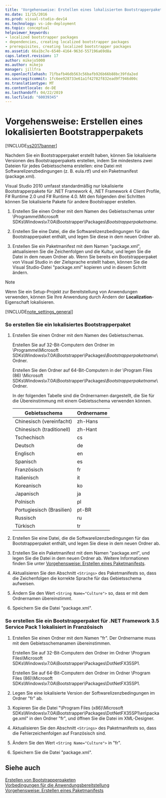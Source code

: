 ```yaml
---
title: 'Vorgehensweise: Erstellen eines lokalisierten Bootstrapperpakets | Microsoft-Dokumentation'
ms.date: 11/15/2016
ms.prod: visual-studio-dev14
ms.technology: vs-ide-deployment
ms.topic: conceptual
helpviewer_keywords:
- localized bootstrapper packages
- dependencies, creating localized bootstrapper packages
- prerequisites, creating localized bootstrapper packages
ms.assetid: 66a1bc7e-6540-4164-963d-557196a69d8a
caps.latest.revision: 17
author: mikejo5000
ms.author: mikejo
manager: jillfra
ms.openlocfilehash: 71fbafb46db563c56bafb926b66b88bc39fda2ed
ms.sourcegitcommit: 1fc6ee928733e61a1f42782f832ead9f7946d00c
ms.translationtype: MT
ms.contentlocale: de-DE
ms.lasthandoff: 04/22/2019
ms.locfileid: "60039345"
---
```

# <a name="how-to-create-a-localized-bootstrapper-package"></a>Vorgehensweise: Erstellen eines lokalisierten Bootstrapperpakets
[!INCLUDE[vs2017banner](../includes/vs2017banner.md)]

Nachdem Sie ein Bootstrapperpaket erstellt haben, können Sie lokalisierte Versionen des Bootstrapperpakets erstellen, indem Sie mindestens zwei Dateien für jedes Gebietsschema erstellen: eine Datei mit Softwarelizenzbedingungen (z. B. eula.rtf) und ein Paketmanifest (package.xml).  
  
 Visual Studio 2010 umfasst standardmäßig nur lokalisierte Bootstrapperpakete für .NET Framework 4, .NET Framework 4 Client Profile, F# Runtime 2.0 und F# Runtime 4.0. Mit den folgenden drei Schritten können Sie lokalisierte Pakete für andere Bootstrapper erstellen.  
  
1. Erstellen Sie einen Ordner mit dem Namen des Gebietsschemas unter \Programme\Microsoft SDKs\Windows\v7.0A\Bootstrapper\Packages\\*Bootstrapperpaketname*.  
  
2. Erstellen Sie eine Datei, die die Softwarelizenzbedingungen für das Bootstrapperpaket enthält, und legen Sie diese in dem neuen Ordner ab.  
  
3. Erstellen Sie ein Paketmanifest mit dem Namen "package.xml", aktualisieren Sie die Zeichenfolgen und die Kultur, und legen Sie die Datei in dem neuen Ordner ab. Wenn Sie bereits ein Bootstrapperpaket von Visual Studio in der Zielsprache erstellt haben, können Sie die Visual Studio-Datei "package.xml" kopieren und in diesem Schritt ändern.  
  
> [!NOTE]
>  Wenn Sie ein Setup-Projekt zur Bereitstellung von Anwendungen verwenden, können Sie Ihre Anwendung durch Ändern der **Localization**-Eigenschaft lokalisieren.  
  
 [!INCLUDE[note_settings_general](../includes/note-settings-general-md.md)]  
  
### <a name="to-create-a-localized-bootstrapper-package"></a>So erstellen Sie ein lokalisiertes Bootstrapperpaket  
  
1. Erstellen Sie einen Ordner mit dem Namen des Gebietsschemas.  
  
     Erstellen Sie auf 32-Bit-Computern den Ordner im \Programme\Microsoft SDKs\Windows\v7.0A\Bootstrapper\Packages\\*Bootstrapperpaketname*\ Ordner.  
  
     Erstellen Sie den Ordner auf 64-Bit-Computern in der \Program Files (86) \Microsoft SDKs\Windows\v7.0A\Bootstrapper\Packages\\*Bootstrapperpaketname*\ Ordner.  
  
     In der folgenden Tabelle sind die Ordnernamen dargestellt, die Sie für die Übereinstimmung mit einem Gebietsschema verwenden können.  
  
    |Gebietsschema|Ordnername|  
    |------------|-----------------|  
    |Chinesisch (vereinfacht)|zh-Hans|  
    |Chinesisch (traditionell)|zh-Hant|  
    |Tschechisch|cs|  
    |Deutsch|de|  
    |Englisch|en|  
    |Spanisch|es|  
    |Französisch|fr|  
    |Italienisch|it|  
    |Koreanisch|ko|  
    |Japanisch|ja|  
    |Polnisch|pl|  
    |Portugiesisch (Brasilien)|pt-BR|  
    |Russisch|ru|  
    |Türkisch|tr|  
  
2. Erstellen Sie eine Datei, die die Softwarelizenzbedingungen für das Bootstrapperpaket enthält, und legen Sie diese in dem neuen Ordner ab.  
  
3. Erstellen Sie ein Paketmanifest mit dem Namen "package.xml", und legen Sie die Datei in dem neuen Ordner ab. Weitere Informationen finden Sie unter [Vorgehensweise: Erstellen eines Paketmanifests](../deployment/how-to-create-a-package-manifest.md).  
  
4. Aktualisieren Sie den Abschnitt `<Strings>` des Paketmanifests so, dass die Zeichenfolgen die korrekte Sprache für das Gebietsschema aufweisen.  
  
5. Ändern Sie den Wert `<String Name="Culture">` so, dass er mit dem Ordnernamen übereinstimmt.  
  
6. Speichern Sie die Datei "package.xml".  
  
### <a name="to-create-a-bootstrapper-package-for-net-framework-35-service-pack-1-localized-in-french"></a>So erstellen Sie ein Bootstrapperpaket für .NET Framework 3.5 Service Pack 1 lokalisiert in Französisch  
  
1. Erstellen Sie einen Ordner mit dem Namen "fr". Der Ordnername muss mit dem Gebietsschemanamen übereinstimmen.  
  
     Erstellen Sie auf 32-Bit-Computern den Ordner im Ordner \Program Files\Microsoft SDKs\Windows\v7.0A\Bootstrapper\Packages\DotNetFX35SP1\.  
  
     Erstellen Sie auf 64-Bit-Computern den Ordner im Ordner \Program Files (86)\Microsoft SDKs\Windows\v7.0A\Bootstrapper\Packages\DotNetFX35SP1\.  
  
2. Legen Sie eine lokalisierte Version der Softwarelizenzbedingungen im Ordner "fr" ab.  
  
3. Kopieren Sie die Datei "\Program Files (x86)\Microsoft SDKs\Windows\v7.0A\Bootstrapper\Packages\DotNetFX35SP1\en\package.xml" in den Ordner "fr", und öffnen Sie die Datei im XML-Designer.  
  
4. Aktualisieren Sie den Abschnitt `<Strings>` des Paketmanifests so, dass die Fehlerzeichenfolgen auf Französisch sind.  
  
5. Ändern Sie den Wert `<String Name="Culture">` in "fr".  
  
6. Speichern Sie die Datei "package.xml".  
  
## <a name="see-also"></a>Siehe auch  
 [Erstellen von Bootstrapperpaketen](../deployment/creating-bootstrapper-packages.md)   
 [Vorbedingungen für die Anwendungsbereitstellung](../deployment/application-deployment-prerequisites.md)   
 [Vorgehensweise: Erstellen eines Paketmanifests](../deployment/how-to-create-a-package-manifest.md)

